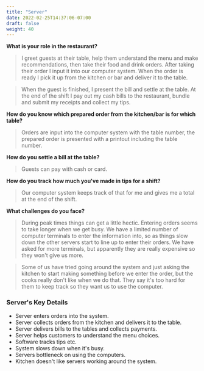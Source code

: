 ```yaml
---
title: "Server"
date: 2022-02-25T14:37:06-07:00
draft: false
weight: 40
---
```


**What is your role in the restaurant?** 

> I greet guests at their table, help them understand the menu and make recommendations, then take their food and drink orders. After taking their order I input it into our computer system. When the order is ready I pick it up from the kitchen or bar and deliver it to the table.

> When the guest is finished, I present the bill and settle at the table. At the end of the shift I pay out my cash bills to the restaurant, bundle and submit my receipts and collect my tips.

**How do you know which prepared order from the kitchen/bar is for which table?** 

> Orders are input into the computer system with the table number, the prepared order is presented with a printout  including the table number.

**How do you settle a bill at the table?** 

> Guests can pay with cash or card.

**How do you track how much you've made in tips for a shift?**

> Our computer system keeps track of that for me and gives me a total at the end of the shift.

**What challenges do you face?**

> During peak times things can get a little hectic. Entering orders seems to take longer when we get busy. We have a limited number of computer terminals to enter the information into, so as things slow down the other servers start to line up to enter their orders. We have asked for more terminals, but apparently they are really expensive so they won't give us more.

> Some of us have tried going around the system and just asking the kitchen to start making something before we enter the order, but the cooks really don't like when we do that. They say it's too hard for them to keep track so they want us to use the computer.

### Server's Key Details

- Server enters orders into the system.
- Server collects orders from the kitchen and delivers it to the table.
- Server delivers bills to the tables and collects payments.
- Server helps customers to understand the menu choices.
- Software tracks tips etc.
- System slows down when it's busy.
- Servers bottleneck on using the computers.
- Kitchen doesn't like servers working around the system.
